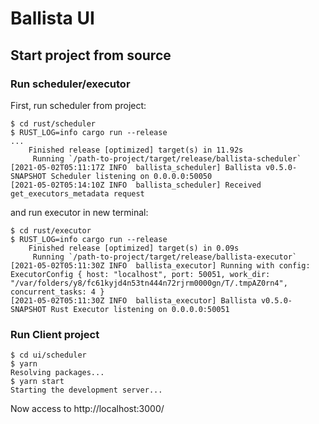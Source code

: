 <!---
  Licensed to the Apache Software Foundation (ASF) under one
  or more contributor license agreements.  See the NOTICE file
  distributed with this work for additional information
  regarding copyright ownership.  The ASF licenses this file
  to you under the Apache License, Version 2.0 (the
  "License"); you may not use this file except in compliance
  with the License.  You may obtain a copy of the License at

    http://www.apache.org/licenses/LICENSE-2.0

  Unless required by applicable law or agreed to in writing,
  software distributed under the License is distributed on an
  "AS IS" BASIS, WITHOUT WARRANTIES OR CONDITIONS OF ANY
  KIND, either express or implied.  See the License for the
  specific language governing permissions and limitations
  under the License.
-->

# Ballista UI

## Start project from source

### Run scheduler/executor

First, run scheduler from project:

```shell
$ cd rust/scheduler
$ RUST_LOG=info cargo run --release
...
    Finished release [optimized] target(s) in 11.92s
     Running `/path-to-project/target/release/ballista-scheduler`
[2021-05-02T05:11:17Z INFO  ballista_scheduler] Ballista v0.5.0-SNAPSHOT Scheduler listening on 0.0.0.0:50050
[2021-05-02T05:14:10Z INFO  ballista_scheduler] Received get_executors_metadata request
```

and run executor in new terminal:

```shell
$ cd rust/executor
$ RUST_LOG=info cargo run --release
    Finished release [optimized] target(s) in 0.09s
     Running `/path-to-project/target/release/ballista-executor`
[2021-05-02T05:11:30Z INFO  ballista_executor] Running with config: ExecutorConfig { host: "localhost", port: 50051, work_dir: "/var/folders/y8/fc61kyjd4n53tn444n72rjrm0000gn/T/.tmpAZ0rn4", concurrent_tasks: 4 }
[2021-05-02T05:11:30Z INFO  ballista_executor] Ballista v0.5.0-SNAPSHOT Rust Executor listening on 0.0.0.0:50051
```

### Run Client project

```shell
$ cd ui/scheduler
$ yarn
Resolving packages...
$ yarn start
Starting the development server...
```

Now access to http://localhost:3000/
